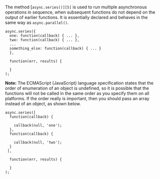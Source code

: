The method [`async.series()][5]` is used to run multiple asynchronous operations in sequence, when subsequent functions do not depend on the output of earlier functions. It is essentially declared and behaves in the same way as `async.parallel()`.
    
    
    async.series({ 
      one: function(callback) { ... },
      two: function(callback) { ... },
      ...
      something_else: function(callback) { ... }
      }, 
      
      function(err, results) {
        
      }
    );

**Note:** The ECMAScript (JavaScript) language specification states that the order of enumeration of an object is undefined, so it is possible that the functions will not be called in the same order as you specify them on all platforms. If the order really is important, then you should pass an array instead of an object, as shown below.
    
    
    async.series([
      function(callback) {
        
        callback(null, 'one'); 
      },
      function(callback) {
        
        callback(null, 'two'); 
      } 
     ], 
      
      function(err, results) {
      
      }
    );
